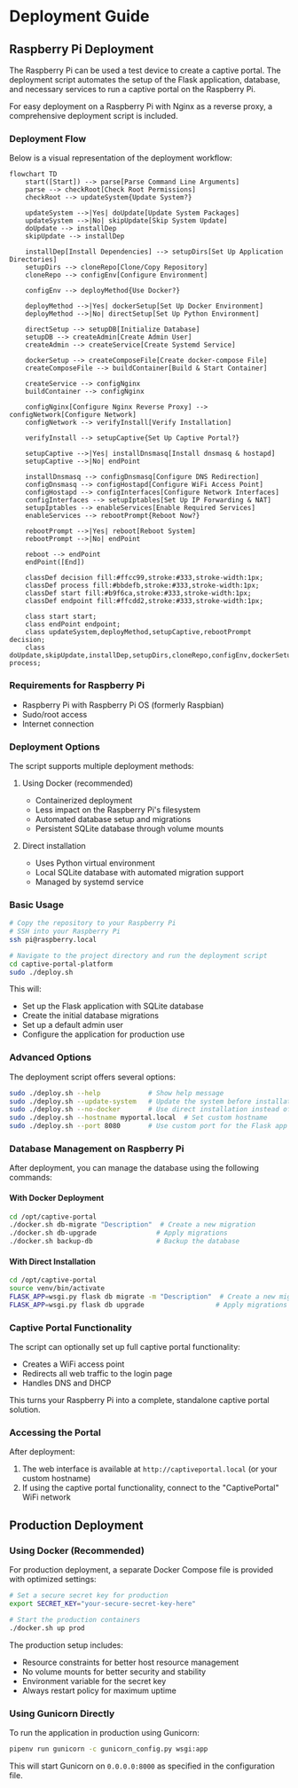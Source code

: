 # Deployment Guide

## Raspberry Pi Deployment

The Raspberry Pi can be used a test device to create a captive portal. The deployment script automates the setup of the Flask application, database, and necessary services to run a captive portal on the Raspberry Pi.

For easy deployment on a Raspberry Pi with Nginx as a reverse proxy, a comprehensive deployment script is included.

### Deployment Flow

Below is a visual representation of the deployment workflow:

```mermaid
flowchart TD
    start([Start]) --> parse[Parse Command Line Arguments]
    parse --> checkRoot[Check Root Permissions]
    checkRoot --> updateSystem{Update System?}
    
    updateSystem -->|Yes| doUpdate[Update System Packages]
    updateSystem -->|No| skipUpdate[Skip System Update]
    doUpdate --> installDep
    skipUpdate --> installDep
    
    installDep[Install Dependencies] --> setupDirs[Set Up Application Directories]
    setupDirs --> cloneRepo[Clone/Copy Repository]
    cloneRepo --> configEnv[Configure Environment]
    
    configEnv --> deployMethod{Use Docker?}
    
    deployMethod -->|Yes| dockerSetup[Set Up Docker Environment]
    deployMethod -->|No| directSetup[Set Up Python Environment]
    
    directSetup --> setupDB[Initialize Database]
    setupDB --> createAdmin[Create Admin User]
    createAdmin --> createService[Create Systemd Service]
    
    dockerSetup --> createComposeFile[Create docker-compose File]
    createComposeFile --> buildContainer[Build & Start Container]
    
    createService --> configNginx
    buildContainer --> configNginx
    
    configNginx[Configure Nginx Reverse Proxy] --> configNetwork[Configure Network]
    configNetwork --> verifyInstall[Verify Installation]
    
    verifyInstall --> setupCaptive{Set Up Captive Portal?}
    
    setupCaptive -->|Yes| installDnsmasq[Install dnsmasq & hostapd]
    setupCaptive -->|No| endPoint
    
    installDnsmasq --> configDnsmasq[Configure DNS Redirection]
    configDnsmasq --> configHostapd[Configure WiFi Access Point]
    configHostapd --> configInterfaces[Configure Network Interfaces]
    configInterfaces --> setupIptables[Set Up IP Forwarding & NAT]
    setupIptables --> enableServices[Enable Required Services]
    enableServices --> rebootPrompt{Reboot Now?}
    
    rebootPrompt -->|Yes| reboot[Reboot System]
    rebootPrompt -->|No| endPoint
    
    reboot --> endPoint
    endPoint([End])
    
    classDef decision fill:#ffcc99,stroke:#333,stroke-width:1px;
    classDef process fill:#bbdefb,stroke:#333,stroke-width:1px;
    classDef start fill:#b9f6ca,stroke:#333,stroke-width:1px;
    classDef endpoint fill:#ffcdd2,stroke:#333,stroke-width:1px;
    
    class start start;
    class endPoint endpoint;
    class updateSystem,deployMethod,setupCaptive,rebootPrompt decision;
    class doUpdate,skipUpdate,installDep,setupDirs,cloneRepo,configEnv,dockerSetup,directSetup,setupDB,createAdmin,createService,createComposeFile,buildContainer,configNginx,configNetwork,verifyInstall,installDnsmasq,configDnsmasq,configHostapd,configInterfaces,setupIptables,enableServices,reboot process;
```

### Requirements for Raspberry Pi

- Raspberry Pi with Raspberry Pi OS (formerly Raspbian)
- Sudo/root access
- Internet connection

### Deployment Options

The script supports multiple deployment methods:

1. Using Docker (recommended)
   - Containerized deployment
   - Less impact on the Raspberry Pi's filesystem
   - Automated database setup and migrations
   - Persistent SQLite database through volume mounts

2. Direct installation
   - Uses Python virtual environment
   - Local SQLite database with automated migration support
   - Managed by systemd service

### Basic Usage

```bash
# Copy the repository to your Raspberry Pi
# SSH into your Raspberry Pi
ssh pi@raspberry.local

# Navigate to the project directory and run the deployment script
cd captive-portal-platform
sudo ./deploy.sh
```

This will:

- Set up the Flask application with SQLite database
- Create the initial database migrations
- Set up a default admin user
- Configure the application for production use

### Advanced Options

The deployment script offers several options:

```bash
sudo ./deploy.sh --help            # Show help message
sudo ./deploy.sh --update-system   # Update the system before installation
sudo ./deploy.sh --no-docker       # Use direct installation instead of Docker
sudo ./deploy.sh --hostname myportal.local  # Set custom hostname
sudo ./deploy.sh --port 8080       # Use custom port for the Flask app
```

### Database Management on Raspberry Pi

After deployment, you can manage the database using the following commands:

#### With Docker Deployment

```bash
cd /opt/captive-portal
./docker.sh db-migrate "Description"  # Create a new migration
./docker.sh db-upgrade               # Apply migrations
./docker.sh backup-db                # Backup the database
```

#### With Direct Installation

```bash
cd /opt/captive-portal
source venv/bin/activate
FLASK_APP=wsgi.py flask db migrate -m "Description"  # Create a new migration
FLASK_APP=wsgi.py flask db upgrade                  # Apply migrations
```

### Captive Portal Functionality

The script can optionally set up full captive portal functionality:

- Creates a WiFi access point
- Redirects all web traffic to the login page
- Handles DNS and DHCP

This turns your Raspberry Pi into a complete, standalone captive portal solution.

### Accessing the Portal

After deployment:

1. The web interface is available at `http://captiveportal.local` (or your custom hostname)
2. If using the captive portal functionality, connect to the "CaptivePortal" WiFi network

## Production Deployment

### Using Docker (Recommended)

For production deployment, a separate Docker Compose file is provided with optimized settings:

```bash
# Set a secure secret key for production
export SECRET_KEY="your-secure-secret-key-here"

# Start the production containers
./docker.sh up prod
```

The production setup includes:

- Resource constraints for better host resource management
- No volume mounts for better security and stability
- Environment variable for the secret key
- Always restart policy for maximum uptime

### Using Gunicorn Directly

To run the application in production using Gunicorn:

```bash
pipenv run gunicorn -c gunicorn_config.py wsgi:app
```

This will start Gunicorn on `0.0.0.0:8000` as specified in the configuration file.
